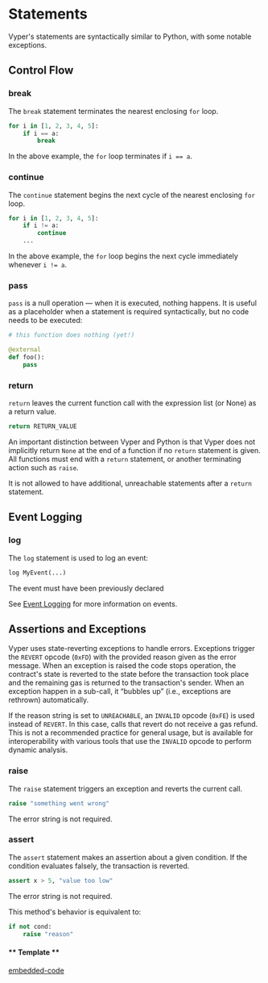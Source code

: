 # Statements

Vyper's statements are syntactically similar to Python, with some
notable exceptions.

## Control Flow

### break

The `break` statement terminates the nearest enclosing `for` loop.

```python
for i in [1, 2, 3, 4, 5]:
    if i == a:
        break
```

In the above example, the `for` loop terminates if `i == a`.

### continue

The `continue` statement begins the next cycle of the nearest enclosing
`for` loop.

```python
for i in [1, 2, 3, 4, 5]:
    if i != a:
        continue
    ...
```

In the above example, the `for` loop begins the next cycle immediately
whenever `i != a`.

### pass

`pass` is a null operation — when it is executed, nothing happens. It is
useful as a placeholder when a statement is required syntactically, but
no code needs to be executed:

```python
# this function does nothing (yet!)

@external
def foo():
    pass
```

### return

`return` leaves the current function call with the expression list (or
None) as a return value.

```python
return RETURN_VALUE
```

An important distinction between Vyper and Python is that Vyper does not
implicitly return `None` at the end of a function if no `return`
statement is given. All functions must end with a `return` statement, or
another terminating action such as `raise`.

It is not allowed to have additional, unreachable statements after a
`return` statement.

## Event Logging

### log

The `log` statement is used to log an event:

```python
log MyEvent(...)
```

The event must have been previously declared

See [Event Logging](https://vyper.readthedocs.io/en/stable/event-logging.html#event-logging) for more information on events.

## Assertions and Exceptions

Vyper uses state-reverting exceptions to handle errors. Exceptions
trigger the `REVERT` opcode (`0xFD`) with the provided reason given as
the error message. When an exception is raised the code stops operation,
the contract's state is reverted to the state before the transaction
took place and the remaining gas is returned to the transaction's
sender. When an exception happen in a sub-call, it “bubbles up” (i.e.,
exceptions are rethrown) automatically.

If the reason string is set to `UNREACHABLE`, an `INVALID` opcode
(`0xFE`) is used instead of `REVERT`. In this case, calls that revert do
not receive a gas refund. This is not a recommended practice for general
usage, but is available for interoperability with various tools that use
the `INVALID` opcode to perform dynamic analysis.

### raise

The `raise` statement triggers an exception and reverts the current
call.

```python
raise "something went wrong"
```

The error string is not required.

### assert

The `assert` statement makes an assertion about a given condition. If
the condition evaluates falsely, the transaction is reverted.

```python
assert x > 5, "value too low"
```

The error string is not required.

This method's behavior is equivalent to:

```python
if not cond:
    raise "reason"
```

<!-- tabs:start -->

#### ** Template **

[embedded-code](../assets/1/1.1-template-code.vy ':include :type=code embed-template')

<!-- tabs:end -->
